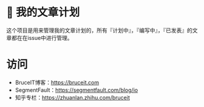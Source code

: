 # 📝 我的文章计划

这个项目是用来管理我的文章计划的，所有『计划中』，『编写中』，『已发表』的文章都在在issue中进行管理。

# 访问

 - BruceIT博客：https://bruceit.com
 - SegmentFault：https://segmentfault.com/blog/io
 - 知乎专栏：https://zhuanlan.zhihu.com/bruceit
